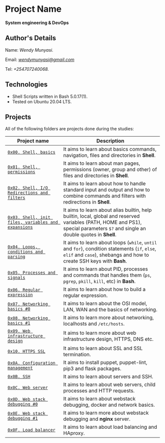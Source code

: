 # Project Name
**System engineering & DevOps**

## Author's Details
Name: *Wendy Munyasi.*

Email: *wendymunyasi@gmail.com*

Tel: *+254707240068.*

## Technologies
* Shell Scripts written in Bash 5.0.17(1).
* Tested on Ubuntu 20.04 LTS.

## Projects
All of the following folders are projects done during the studies:

| Project name | Description |
| ------------ | ----------- |
| [`0x00. Shell, basics`](https://github.com/wendymunyasi/alx-system_engineering-devops/tree/master/0x00-shell_basics) | It aims to learn about basics commands, navigation, files and directories in **Shell**.|
| [`0x01. Shell, permissions`](https://github.com/wendymunyasi/alx-system_engineering-devops/tree/master/0x01-shell_permissions) | It aims to learn about man pages, permissions (owner, group and other) of files and directories in **Shell**.|
| [`0x02. Shell, I/O Redirections and filters`](https://github.com/wendymunyasi/alx-system_engineering-devops/tree/master/0x02-shell_redirections) | It aims to learn about how to handle standard input and output and how to combine commands and filters with redirections in **Shell**.|
| [`0x03. Shell, init files, variables and expansions`](https://github.com/wendymunyasi/alx-system_engineering-devops/tree/master/0x03-shell_variables_expansions) | It aims to learn about alias builtin, help builtin, local, global and reserved variables (PATH, HOME and PS1), special parameters `$?` and single an double quotes in **Shell**.|
| [`0x04. Loops, conditions and parsing`](https://github.com/wendymunyasi/alx-system_engineering-devops/tree/master/0x04-loops_conditions_and_parsing) | It aims to learn about loops (`while`, `until` and `for`), condition statements (`if`, `else`, `elif` and `case`), shebangs and how to create SSH keys with **Bash**.|
| [`0x05. Processes and signals`](https://github.com/wendymunyasi/alx-system_engineering-devops/tree/master/0x05-processes_and_signals) | It aims to learn about PID, processes and commands that handles them (`ps`, `pgrep`, `pkill`, `kill`, etc) in **Bash**.|
| [`0x06. Regular expression`](https://github.com/wendymunyasi/alx-system_engineering-devops/tree/master/0x06-regular_expressions) | It aims to learn about how to build a regular expression.|
| [`0x07. Networking basics #0`](https://github.com/wendymunyasi/alx-system_engineering-devops/tree/master/0x07-networking_basics) | It aims to learn about the OSI model, LAN, WAN and the basics of networking.|
| [`0x08. Networking basics #1`](https://github.com/wendymunyasi/alx-system_engineering-devops/tree/master/0x08-networking_basics_2) | It aims to learn more about networking, localhosts and `/etc/hosts`.|
| [`0x09. Web infrastructure design`](https://github.com/wendymunyasi/alx-system_engineering-devops/tree/master/0x09-web_infrastructure_design) | It aims to learn more about web infrastructure design, HTTPS, DNS etc.|
| [`0x10. HTTPS SSL`](https://github.com/wendymunyasi/alx-system_engineering-devops/tree/master/0x10-https_ssl) | It aims to learn about SSL and SSL termination.|
| [`0x0A. Configuration management`](https://github.com/wendymunyasi/alx-system_engineering-devops/tree/master/0x0A-configuration_management) | It aims to install puppet, puppet-lint, pip3 and flask packages.|
| [`0x0B. SSH`](https://github.com/wendymunyasi/alx-system_engineering-devops/tree/master/0x0B-ssh) | It aims to learn about servers and SSH.|
| [`0x0C. Web server`](https://github.com/wendymunyasi/alx-system_engineering-devops/tree/master/0x0C-web_server) | It aims to learn about web servers, child processes and HTTP requests.|
| [`0x0D. Web stack debugging #0`](https://github.com/wendymunyasi/alx-system_engineering-devops/tree/master/0x0D-web_stack_debugging_0) | It aims to learn about webstack debugging, docker and network basics.|
| [`0x0E. Web stack debugging #1`](https://github.com/wendymunyasi/alx-system_engineering-devops/tree/master/0x0E-web_stack_debugging_1) | It aims to learn more about webstack debugging and **nginx** server.|
| [`0x0F. Load balancer`](https://github.com/wendymunyasi/alx-system_engineering-devops/tree/master/0x0F-load_balancer) | It aims to learn about load balancing and HAproxy.|